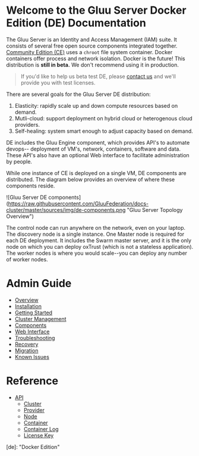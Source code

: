 # Welcome to the Gluu Server Docker Edition (DE) Documentation

The Gluu Server is an Identity and Access Management (IAM) suite. It consists
of several free open source components integrated together. [Community Edition 
(CE)](http://gluu.org/docs) uses a `chroot` file system container. Docker containers
offer process and network isolation. Docker is the future! This distribution
is **still in beta.** We don't recommend using it in production.

> If you'd like to help us beta test DE, please [contact us](https://www.gluu.org/company/contact-us/) and we'll provide you with test licenses. 

There are several goals for the Gluu Server DE distribution:    
 1. Elasticity: rapidly scale up and down compute resources based on demand.     
 2. Mutli-cloud: support deployment on hybrid cloud or heterogenous cloud providers.     
 3. Self-healing: system smart enough to adjust capacity based on demand.      

DE includes the Gluu Engine component, which provides API's to automate devops--
deployment of VM's, network, containers, software and data. These API's also have 
an optional Web interface to facilitate administration by people.

While one instance of CE is deployed on a single VM, DE components are 
distributed. The diagram below provides an overview of where these components reside.

![Gluu Server DE components]
(https://raw.githubusercontent.com/GluuFederation/docs-cluster/master/sources/img/de-components.png
"Gluu Server Topology Overview")

The control node can run anywhere on the network, even on your laptop. The discovery
node is a single instance. One Master node is required for each DE deployment. It includes
the Swarm master server, and it is the only node on which you can deploy oxTrust (which is
not a stateless application). The worker nodes is where you would scale--you can deploy
any number of worker nodes.


# Admin Guide
- [Overview](./admin-guide/overview/index.md)
- [Installation](./admin-guide/installation/index.md)
- [Getting Started](./admin-guide/getting-started/index.md)
- [Cluster Management](./admin-guide/cluster-management/index.md)
- [Components](./admin-guide/components/index.md)
- [Web Interface](./admin-guide/webui/index.md)
- [Troubleshooting](./admin-guide/troubleshooting/index.md)
- [Recovery](./admin-guide/recovery/index.md)
- [Migration](./admin-guide/migration/index.md)
- [Known Issues](./admin-guide/known-issues/index.md)

# Reference
- [API](./reference/api/index.md)
  - [Cluster](./reference/api/cluster.md)
  - [Provider](./reference/api/provider.md)
  - [Node](./reference/api/node.md)
  - [Container](./reference/api/container.md)
  - [Container Log](./reference/api/container_log.md)
  - [License Key](./reference/api/license_key.md)

[de]: "Docker Edition"
